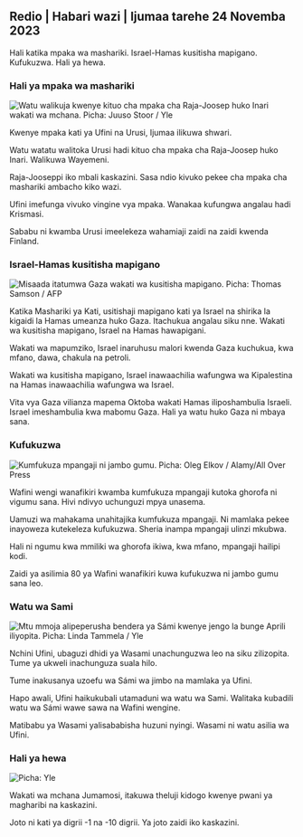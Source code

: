 ## Redio \| Habari wazi \| Ijumaa tarehe 24 Novemba 2023

Hali katika mpaka wa mashariki. Israel-Hamas kusitisha mapigano. Kufukuzwa. Hali ya hewa.

### Hali ya mpaka wa mashariki

![Watu walikuja kwenye kituo cha mpaka cha Raja-Joosep huko Inari wakati wa mchana. Picha: Juuso Stoor / Yle](https://images.cdn.yle.fi/image/upload/c_crop,h_3368,w_5986,x_0,y_0/ar_1.7777777777777777,c_fill,g_faces,h_671,w_0.q_auto:eco/f_auto/fl_lossy/v1700827102/39-120618465608fd4818b7)

Kwenye mpaka kati ya Ufini na Urusi, Ijumaa ilikuwa shwari.

Watu watatu walitoka Urusi hadi kituo cha mpaka cha Raja-Joosep huko Inari. Walikuwa Wayemeni.

Raja-Jooseppi iko mbali kaskazini. Sasa ndio kivuko pekee cha mpaka cha mashariki ambacho kiko wazi.

Ufini imefunga vivuko vingine vya mpaka. Wanakaa kufungwa angalau hadi Krismasi.

Sababu ni kwamba Urusi imeelekeza wahamiaji zaidi na zaidi kwenda Finland.

### Israel-Hamas kusitisha mapigano

![Misaada itatumwa Gaza wakati wa kusitisha mapigano. Picha: Thomas Samson / AFP](https://images.cdn.yle.fi/image/upload/c_crop,h_2879,w_5119,x_0,y_533/ar_1.777777777777777,c_fill,g_faces,h_671_1_0.q_auto:eco/f_auto/fl_lossy/v1700822253/39-120580865603d3467a7a)

Katika Mashariki ya Kati, usitishaji mapigano kati ya Israel na shirika la kigaidi la Hamas umeanza huko Gaza. Itachukua angalau siku nne. Wakati wa kusitisha mapigano, Israel na Hamas hawapigani.

Wakati wa mapumziko, Israel inaruhusu malori kwenda Gaza kuchukua, kwa mfano, dawa, chakula na petroli.

Wakati wa kusitisha mapigano, Israel inawaachilia wafungwa wa Kipalestina na Hamas inawaachilia wafungwa wa Israel.

Vita vya Gaza vilianza mapema Oktoba wakati Hamas iliposhambulia Israeli. Israel imeshambulia kwa mabomu Gaza. Hali ya watu huko Gaza ni mbaya sana.

### Kufukuzwa

![Kumfukuza mpangaji ni jambo gumu. Picha: Oleg Elkov / Alamy/All Over Press](https://images.cdn.yle.fi/image/upload/c_crop,h_3182,w_5657,x_121,y_740/ar_1.7777777777777777,c_fill,h_6_07,c_fill,g_2dpr_1.0/q_auto:eco/f_auto/fl_lossy/v1698135288/39-115380264d2449083906)

Wafini wengi wanafikiri kwamba kumfukuza mpangaji kutoka ghorofa ni vigumu sana. Hivi ndivyo uchunguzi mpya unasema.

Uamuzi wa mahakama unahitajika kumfukuza mpangaji. Ni mamlaka pekee inayoweza kutekeleza kufukuzwa. Sheria inampa mpangaji ulinzi mkubwa.

Hali ni ngumu kwa mmiliki wa ghorofa ikiwa, kwa mfano, mpangaji hailipi kodi.

Zaidi ya asilimia 80 ya Wafini wanafikiri kuwa kufukuzwa ni jambo gumu sana leo.

### Watu wa Sami

![Mtu mmoja alipeperusha bendera ya Sámi kwenye jengo la bunge Aprili iliyopita. Picha: Linda Tammela / Yle](https://images.cdn.yle.fi/image/upload/c_crop,h_659,w_1173,x_0,y_133/ar_1.7777777777777777,c_fill,g_faces,h_6201/0.q_auto:eco/f_auto/fl_lossy/v1693572536/39-10986686437da2797694)

Nchini Ufini, ubaguzi dhidi ya Wasami unachunguzwa leo na siku zilizopita. Tume ya ukweli inachunguza suala hilo.

Tume inakusanya uzoefu wa Sámi wa jimbo na mamlaka ya Ufini.

Hapo awali, Ufini haikukubali utamaduni wa watu wa Sami. Walitaka kubadili watu wa Sámi wawe sawa na Wafini wengine.

Matibabu ya Wasami yalisababisha huzuni nyingi. Wasami ni watu asilia wa Ufini.

### Hali ya hewa

![ Picha: Yle](https://images.cdn.yle.fi/image/upload/c_crop,h_1080,w_1919,x_0,y_0/ar_1.7777777777777777,c_fill,g_faces,h_6710/0_pq2.:eco/f_auto/fl_lossy/v1700835658/39-12063856560b12785459)

Wakati wa mchana Jumamosi, itakuwa theluji kidogo kwenye pwani ya magharibi na kaskazini.

Joto ni kati ya digrii -1 na -10 digrii. Ya joto zaidi iko kaskazini.
